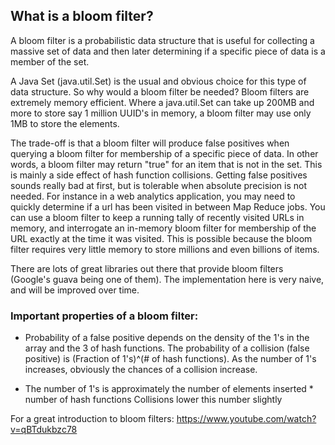## What is a bloom filter?

A bloom filter is a probabilistic data structure that is useful for collecting a massive set of data and then later determining
if a specific piece of data is a member of the set.

A Java Set (java.util.Set) is the usual and obvious choice for this type of data structure. So why would a bloom filter
be needed? Bloom filters are extremely memory efficient. Where a java.util.Set can take up 200MB and more to store say
1 million UUID's in memory, a bloom filter may use only 1MB to store the elements.
 
The trade-off is that a bloom filter will produce false positives when querying a bloom filter for membership of a specific
piece of data. In other words, a bloom filter may return "true" for an item that is not in the set. This is mainly a
side effect of hash function collisions. Getting false positives sounds really bad at first, but is tolerable when
absolute precision is not needed. For instance in a web analytics application, you may need to quickly determine if a
url has been visited in between Map Reduce jobs. You can use a bloom filter to keep a running tally of recently visited
URLs in memory, and interrogate an in-memory bloom filter for membership of the URL exactly at the time it was visited.
This is possible because the bloom filter requires very little memory to store millions and even billions of items.

There are lots of great libraries out there that provide bloom filters (Google's guava being one of them). The
implementation here is very naive, and will be improved over time.

### Important properties of a bloom filter:
- Probability of a false positive depends on the density of the 1's in the array and the 3 of hash functions.
The probability of a collision (false positive) is (Fraction of 1's)^(# of hash functions).
As the number of 1's increases, obviously the chances of a collision increase.

- The number of 1's is approximately the number of elements inserted * number of hash functions
Collisions lower this number slightly




For a great introduction to bloom filters:
https://www.youtube.com/watch?v=qBTdukbzc78
